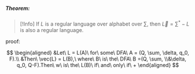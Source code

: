 ##### Theorem:
> [!Info]
> If $L$ is a regular language over alphabet over $\sum$, then $\vec{L} = \sum^* - L$ is also a regular language.

proof:

$$
\begin{aligned}
&Let\ L = L(A)\ for\ some\ DFA\ A = (Q, \sum, \delta, q_0, F).\\  &Then\ \vec{L} = L(B),\ where\ B\ is\ the\ DFA\ B =(Q, \sum, \\&\delta, q_0, Q-F).Then\ w\ is\ the\ L(B)\ if\ and\ only\ if\ + 
\end{aligned}
$$